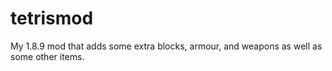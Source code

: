 # tetrismod
My 1.8.9 mod that adds some extra blocks, armour, and weapons as well as some other items.
